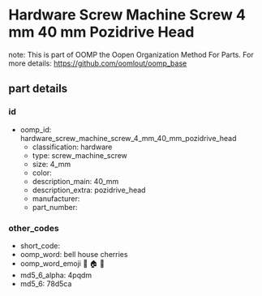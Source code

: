 # Hardware Screw Machine Screw 4 mm 40 mm Pozidrive Head  

note: This is part of OOMP the Oopen Organization Method For Parts. For more details: https://github.com/oomlout/oomp_base

##  part details





### id
* oomp_id: hardware_screw_machine_screw_4_mm_40_mm_pozidrive_head
  * classification: hardware
  * type: screw_machine_screw
  * size: 4_mm
  * color: 
  * description_main: 40_mm
  * description_extra: pozidrive_head
  * manufacturer: 
  * part_number: 

### other_codes
* short_code: 
* oomp_word: bell house cherries
* oomp_word_emoji :bell: :house: :cherries:
* md5_6_alpha: 4pqdm
* md5_6: 78d5ca